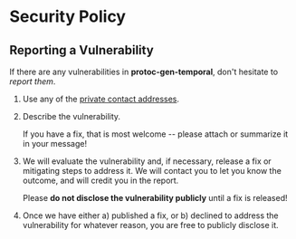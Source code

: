 # Security Policy

## Reporting a Vulnerability

If there are any vulnerabilities in **protoc-gen-temporal**, don't hesitate to _report them_.

1. Use any of the [private contact addresses](https://github.com/lucasclerissepro/protoc-gen-temporal#support).
2. Describe the vulnerability.

   If you have a fix, that is most welcome -- please attach or summarize it in your message!

3. We will evaluate the vulnerability and, if necessary, release a fix or mitigating steps to address it. We will contact you to let you know the outcome, and will credit you in the report.

   Please **do not disclose the vulnerability publicly** until a fix is released!

4. Once we have either a) published a fix, or b) declined to address the vulnerability for whatever reason, you are free to publicly disclose it.
